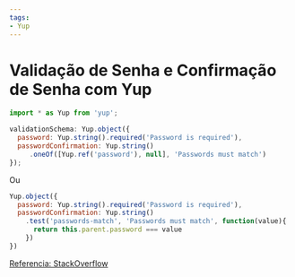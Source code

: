 ```yaml
---
tags:
- Yup
---
```


# Validação de Senha e Confirmação de Senha com Yup
```javascript
import * as Yup from 'yup';

validationSchema: Yup.object({
  password: Yup.string().required('Password is required'),
  passwordConfirmation: Yup.string()
     .oneOf([Yup.ref('password'), null], 'Passwords must match')
});
```

Ou

```javascript
Yup.object({
  password: Yup.string().required('Password is required'),
  passwordConfirmation: Yup.string()
    .test('passwords-match', 'Passwords must match', function(value){
      return this.parent.password === value
    })
})
```
[Referencia: StackOverflow](https://stackoverflow.com/questions/61862252/yup-schema-validation-password-and-confirmpassword-doesnt-work)